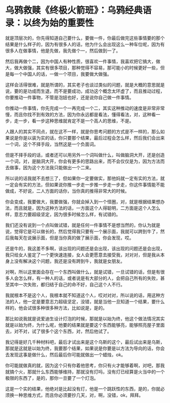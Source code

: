 # 乌鸦救赎《终极火箭班》：乌鸦经典语录：以终为始的重要性

就是顶层次的，你先得知道自己要什么，要做一件，你最后做完这些事情要的那个结果是什么样子的，因为有很多人的话，他为什么会出现这么一种车位呢，因为有很多人在做事情，他是先做，我先做个一，然后做到一了。

然后我再做个二，因为中国人有种性质，很喜欢一件事情，我喜欢把它搞大，做大，做大做强，其实有很多项目，那种觉得不容易，那可能小的时候更好一些，但是每一个中国人的话，一做一个项目，我要做大做强。

这样会活得很难，就是所谓的，其实老子也谈过类似的问题，就是大概的意思就是说，要的是功成而生退，而不是要成功，成功这个概念太环虚了，而且推动过程，你要推动一件事物，不管是泡妞也好，还是说你自己做一件事情。

你推动一件事情，你先完成一个一再完成一个二，其实这种推动的速度是非常非常慢，而且你找不到有效的方法，因为你永远都是看法，懂得看法，对，这种看一步，走一步，看一步这种思维就肯定不是一个高人的思维，不是。

人跟人的其实不同点，就在这不一样，就是你思考问题的方式是不一样的，那么如果说是你是以装为实的话，你只要那个结果，最后过程会怎么样，然后我们会出来一个词，这个不择手段，当然这是一个负面词。

但是不择手段的话，或者还可以用另外一个词叫做什么，叫做脑洞大开，还是创造一个词，对，是脑洞大开，你会有更多的思路出来，而不会仅仅是为，因为方法而去做事，因为这个方法我只能做出一个二来。

所以说的话我就不去想三了，但如果你一定要做实，那他妈就一定有实的方法，就一定会有实的方法，但如果说你推一步走一步推一步走一步走，你这件事情能不能做成，不好说，二人方面的话你，当你真的推得非常大的时候。

你会变成，我要做大，我要做强，你就会掉入到一个怪圈，对，就是根据结果想办法，而且就是，因为这种方法的话，一方面这个人得聪明，二方面是这个人怎么样，意志力要超级坚定，因为很多时候怎么样，有试错的。

我们还没有说到一个点叫做试错，就是任何一件事情不是想当然的，你认为就是说，觉得它是可以做长的，然后觉得我只要有一个展示面，我就可以跨到牛了，然后我每天在说展示面，但是当你真的做了展示面，你会发现，哎。

还是牛的，我这差不多啊，该出现的问题还是会出现，该出现的问题还是会出现，我只给女人鉴定了一个更快速连接，女人会更愿意去接受我，对对对，但是我从本身上没有解决这个问题，我还是没有跨到牛，我就是女朋友。

对啊，所以这里面会存在一个东西叫做什么，就是试错，一旦试错的话，但是有很多人会怎么样，有一种人的话，或者说是有大部分的人，会把自己所有的失败，甚至其中一次失败，都归结于自己的命不好，自己这个人不行。

我就根本不是这个人，我根本就不知道这个人，哎对对对，所以说的话，用这种方法的人，他一定是要意志力超级坚定，没错，就是当他一旦知道一个结果，要什么样的，他会试很多种很多种方法，比如说是，是的。

那比如说我就是说爱迪生设计灯泡的时候，那就是以始为终，他这个做法情况其实就是以始为终，为什么呢，他要的结果就是要这个东西能够亮，能够照亮屋子里面去，对不对，试了很多个这个东西，对，然后他试了。

我记得是好几千种材料吧，最后才试出来是这个乌斯的这个，最后试出来是乌斯，那就是这就是以始为终，我要那个结果，如果说是你要是以方法为导向的话，你会去发现这事是做什么，然后最后你可能就做出一个蜡烛，ok。

你可能就做真的就，因为这个只有你着他思考，你只有火才能够着啊，对吧，那我就搞个火，那就什么东西能够维持，那就没有灯吗，没有灯已经算是火当中的一个极限的东西了，是的，那你一旦要了一个灯泡。

这是一个实的结果，他绝对是比起没有灯，他是一个跳跃性的东西，是的，你就必须换一种思维方式，而且你必须要抄几天，对，啊，没错，ok，拜拜。

